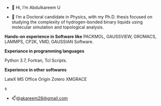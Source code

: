 - 👋 Hi, I’m Abdulkareem U

- 🌱 I’m a Doctoral candidate in Physics, with my Ph.D. thesis focused on studying the complexity of hydrogen-bonded binary liquids using molecular simulation and topological analysis.

**Hands-on experience in Software like**
PACKMOL,
GAUSSVIEW,
GROMACS,
LAMMPS,
CP2K,
VMD,
GAUSSIAN Software.

**Experiance in programming languages**

Python 3.7,
Fortran,
Tcl Scripts.

**Experience in other softwares**

LateX
MS Office
Origin
Zotero
XMGRACE

s 
- 📫@akareem28@gmail.com

<!---
akareem28/akareem28 is a ✨ special ✨ repository because its `README.md` (this file) appears on your GitHub profile.
You can click the Preview link to take a look at your changes.
--->
